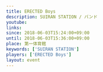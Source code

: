 ```yaml
---
title: ERECTED Boys
description: SUIRAN STATION / バンド
youtube: 
links:
since: 2018-06-03T15:24:00+09:00
until: 2018-06-03T15:36:00+09:00
place: 第一体育館
keywords: ['SUIRAN STATION']
players: ['ERECTED Boys']
layout: event
---
```

